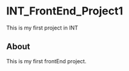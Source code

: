 # INT_FrontEnd_Project1
This is my first project in INT

## About

This is my first frontEnd project.

